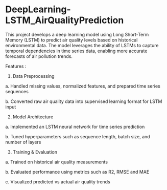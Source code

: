# DeepLearning-LSTM_AirQualityPrediction
This project develops a deep learning model using Long Short-Term Memory (LSTM) to predict air quality levels based on historical environmental data. The model leverages the ability of LSTMs to capture temporal dependencies in time series data, enabling more accurate forecasts of air pollution trends.

Features :
1. Data Preprocessing
   
a. Handled missing values, normalized features, and prepared time series sequences

b. Converted raw air quality data into supervised learning format for LSTM input


2. Model Architecture

a. Implemented an LSTM neural network for time series prediction

b. Tuned hyperparameters such as sequence length, batch size, and number of layers


3. Training & Evaluation

a. Trained on historical air quality measurements

b. Evaluated performance using metrics such as R2, RMSE and MAE

c. Visualized predicted vs actual air quality trends

